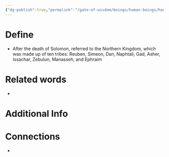 ```yaml
---
{"dg-publish":true,"permalink":"/gate-of-wisdom/beings/human-beings/house-of-judah/","tags":["#GateWisdom","#HumanBeing"]}
---
```


# Define
- After the death of Solomon, referred to the Northern Kingdom, which was made up of ten tribes: Reuben, Simeon, Dan, Naphtali, Gad, Asher, Issachar, Zebulun, Manasseh, and Ephraim 

# Related words
- 

# Additional Info


# Connections
- 

